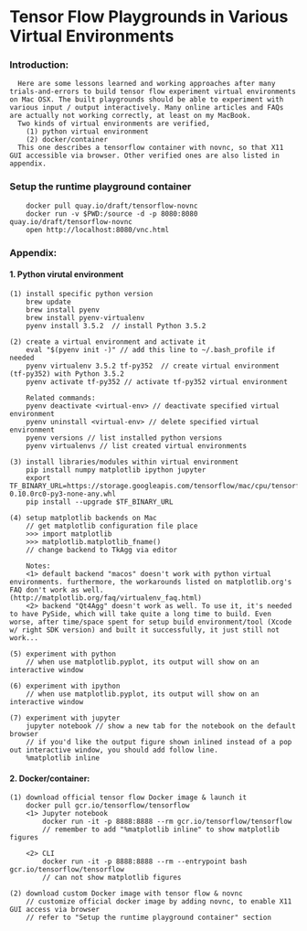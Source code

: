 # Tensor Flow Playgrounds in Various Virtual Environments 

### Introduction: 
      Here are some lessons learned and working approaches after many trials-and-errors to build tensor flow experiment virtual environments on Mac OSX. The built playgrounds should be able to experiment with various input / output interactively. Many online articles and FAQs are actually not working correctly, at least on my MacBook. 
      Two kinds of virtual environments are verified, 
        (1) python virtual environment
        (2) docker/container
      This one describes a tensorflow container with novnc, so that X11 GUI accessible via browser. Other verified ones are also listed in appendix.

### Setup the runtime playground container
        docker pull quay.io/draft/tensorflow-novnc
        docker run -v $PWD:/source -d -p 8080:8080 quay.io/draft/tensorflow-novnc
        open http://localhost:8080/vnc.html

### Appendix:
#### 1. Python virutal environment 
    (1) install specific python version
        brew update
        brew install pyenv 
        brew install pyenv-virtualenv
        pyenv install 3.5.2  // install Python 3.5.2
        
    (2) create a virtual environment and activate it 
        eval "$(pyenv init -)" // add this line to ~/.bash_profile if needed
        pyenv virtualenv 3.5.2 tf-py352  // create virtual environment (tf-py352) with Python 3.5.2
        pyenv activate tf-py352 // activate tf-py352 virtual environment
        
        Related commands:
        pyenv deactivate <virtual-env> // deactivate specified virtual environment
        pyenv uninstall <virtual-env> // delete specified virtual environment
        pyenv versions // list installed python versions
        pyenv virtualenvs // list created virtual environments

    (3) install libraries/modules within virtual environment 
        pip install numpy matplotlib ipython jupyter
        export TF_BINARY_URL=https://storage.googleapis.com/tensorflow/mac/cpu/tensorflow-0.10.0rc0-py3-none-any.whl
	    pip install --upgrade $TF_BINARY_URL
        
    (4) setup matplotlib backends on Mac
        // get matplotlib configuration file place
        >>> import matplotlib
        >>> matplotlib.matplotlib_fname()
        // change backend to TkAgg via editor
        
        Notes:
        <1> default backend "macos" doesn't work with python virtual environments. furthermore, the workarounds listed on matplotlib.org's FAQ don't work as well. (http://matplotlib.org/faq/virtualenv_faq.html)
        <2> backend "Qt4Agg" doesn't work as well. To use it, it's needed to have PySide, which will take quite a long time to build. Even worse, after time/space spent for setup build environment/tool (Xcode w/ right SDK version) and built it successfully, it just still not work...
    
    (5) experiment with python 
        // when use matplotlib.pyplot, its output will show on an interactive window 
        
    (6) experiment with ipython
        // when use matplotlib.pyplot, its output will show on an interactive window
        
    (7) experiment with jupyter
        jupyter notebook // show a new tab for the notebook on the default browser 
        // if you'd like the output figure shown inlined instead of a pop out interactive window, you should add follow line.
        %matplotlib inline
        
#### 2. Docker/container:
    (1) download official tensor flow Docker image & launch it
        docker pull gcr.io/tensorflow/tensorflow
        <1> Jupyter notebook
            docker run -it -p 8888:8888 --rm gcr.io/tensorflow/tensorflow
            // remember to add "%matplotlib inline" to show matplotlib figures
            
        <2> CLI
            docker run -it -p 8888:8888 --rm --entrypoint bash gcr.io/tensorflow/tensorflow
            // can not show matplotlib figures
            
    (2) download custom Docker image with tensor flow & novnc
        // customize official docker image by adding novnc, to enable X11 GUI access via browser
        // refer to "Setup the runtime playground container" section